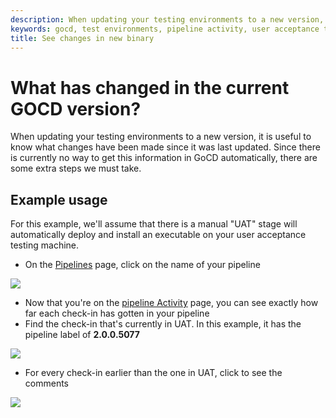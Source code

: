 ```yaml
---
description: When updating your testing environments to a new version, it is useful to know what changes have been made since it was last updated.
keywords: gocd, test environments, pipeline activity, user acceptance testing
title: See changes in new binary
---
```



# What has changed in the current GOCD version?

When updating your testing environments to a new version, it is useful to know what changes have been made since it was last updated. Since there is currently no way to get this information in GoCD automatically, there are some extra steps we must take.

## Example usage

For this example, we'll assume that there is a manual "UAT" stage will automatically deploy and install an executable on your user acceptance testing machine.

-   On the [Pipelines](../navigation/pipelines_dashboard_page.html) page, click on the name of your pipeline

![](../../images/1_click_pipeline_name.png)

-   Now that you're on the [pipeline Activity](../navigation/pipeline_activity_page.html) page, you can see exactly how far each check-in has gotten in your pipeline
-   Find the check-in that's currently in UAT. In this example, it has the pipeline label of **2.0.0.5077**

![](../../images/2_find_in_uat.png)

-   For every check-in earlier than the one in UAT, click to see the comments

![](../../images/3_click_modifications.png)
